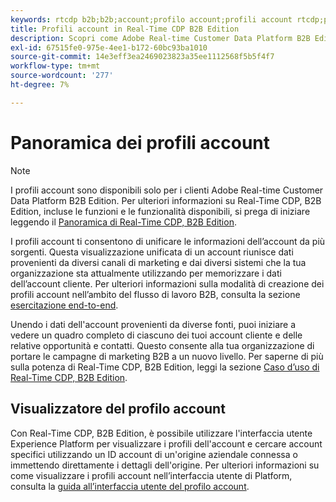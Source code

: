 ```yaml
---
keywords: rtcdp b2b;b2b;account;profilo account;profili account rtcdp;piattaforma dati cliente in tempo reale;
title: Profili account in Real-Time CDP B2B Edition
description: Scopri come Adobe Real-time Customer Data Platform B2B Edition ti consente di unificare le informazioni sull’account da più origini utilizzando i profili dell’account.
exl-id: 67515fe0-975e-4ee1-b172-60bc93ba1010
source-git-commit: 14e3eff3ea2469023823a35ee1112568f5b5f4f7
workflow-type: tm+mt
source-wordcount: '277'
ht-degree: 7%

---
```


# Panoramica dei profili account

>[!NOTE]
>
>I profili account sono disponibili solo per i clienti Adobe Real-time Customer Data Platform B2B Edition. Per ulteriori informazioni su Real-Time CDP, B2B Edition, incluse le funzioni e le funzionalità disponibili, si prega di iniziare leggendo il [Panoramica di Real-Time CDP, B2B Edition](../b2b-overview.md).

I profili account ti consentono di unificare le informazioni dell’account da più sorgenti. Questa visualizzazione unificata di un account riunisce dati provenienti da diversi canali di marketing e dai diversi sistemi che la tua organizzazione sta attualmente utilizzando per memorizzare i dati dell’account cliente. Per ulteriori informazioni sulla modalità di creazione dei profili account nell’ambito del flusso di lavoro B2B, consulta la sezione [esercitazione end-to-end](../b2b-tutorial.md).

Unendo i dati dell&#39;account provenienti da diverse fonti, puoi iniziare a vedere un quadro completo di ciascuno dei tuoi account cliente e delle relative opportunità e contatti. Questo consente alla tua organizzazione di portare le campagne di marketing B2B a un nuovo livello. Per saperne di più sulla potenza di Real-Time CDP, B2B Edition, leggi la sezione [Caso d’uso di Real-Time CDP, B2B Edition](../b2b-use-case.md).

## Visualizzatore del profilo account

Con Real-Time CDP, B2B Edition, è possibile utilizzare l&#39;interfaccia utente Experience Platform per visualizzare i profili dell&#39;account e cercare account specifici utilizzando un ID account di un&#39;origine aziendale connessa o immettendo direttamente i dettagli dell&#39;origine. Per ulteriori informazioni su come visualizzare i profili account nell’interfaccia utente di Platform, consulta la [guida all’interfaccia utente del profilo account](account-profile-ui-guide.md).
